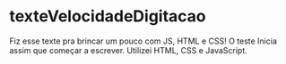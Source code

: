 # texteVelocidadeDigitacao
Fiz esse texte pra brincar um pouco com JS, HTML e CSS! O teste Inicia assim que começar a escrever.
Utilizei HTML, CSS e JavaScript.

